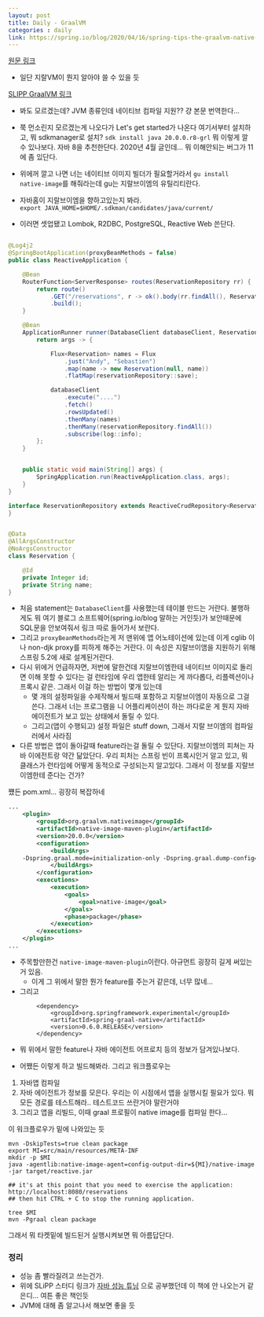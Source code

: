 ```yaml
---
layout: post
title: Daily - GraalVM
categories : daily 
link: https://spring.io/blog/2020/04/16/spring-tips-the-graalvm-native-image-builder-feature
---
```


[원문 링크](https://spring.io/blog/2020/04/16/spring-tips-the-graalvm-native-image-builder-feature)


- 일단 지랄VM이 뭔지 알아야 쓸 수 있을 듯

[SLIPP GraalVM 링크](https://www.slipp.net/wiki/pages/viewpage.action?pageId=30771062)

- 봐도 모르겠는데? JVM 종류인데 네이티브 컴파일 지원?? 걍 본문 번역한다...


- 쭉 먼소린지 모르겠는게 나오다가 Let's get started가 나온다 여기서부터 설치하고, 뭐 sdkmanager로 설치? `sdk install java 20.0.0.r8-grl` 뭐 이렇게 깔 수 있나보다. 자바 8을 추천한단다. 2020년 4월 글인데... 뭐 이해안되는 버그가 11에 좀 있단다.
- 위에꺼 깔고 나면 너는 네이티브 이미지 빌더가 필요할거라서 `gu install native-image`를 해줘라는데 gu는 지랄브이엠의 유틸리티란다.
- 자바홈이 지랄브이엠을 향하고있는지 봐라.  
`export JAVA_HOME=$HOME/.sdkman/candidates/java/current/`

- 이러면 셋업됐고 Lombok, R2DBC, PostgreSQL, Reactive Web 쓴단다.

```java

@Log4j2
@SpringBootApplication(proxyBeanMethods = false)
public class ReactiveApplication {

    @Bean
    RouterFunction<ServerResponse> routes(ReservationRepository rr) {
        return route()
            .GET("/reservations", r -> ok().body(rr.findAll(), Reservation.class))
            .build();
    }

    @Bean
    ApplicationRunner runner(DatabaseClient databaseClient, ReservationRepository reservationRepository) {
        return args -> {

            Flux<Reservation> names = Flux
                .just("Andy", "Sebastien")
                .map(name -> new Reservation(null, name))
                .flatMap(reservationRepository::save);

            databaseClient
                .execute("....")
                .fetch()
                .rowsUpdated()
                .thenMany(names)
                .thenMany(reservationRepository.findAll())
                .subscribe(log::info);
        };
    }


    public static void main(String[] args) {
        SpringApplication.run(ReactiveApplication.class, args);
    }
}

interface ReservationRepository extends ReactiveCrudRepository<Reservation, Integer> {
}


@Data
@AllArgsConstructor
@NoArgsConstructor
class Reservation {

    @Id
    private Integer id;
    private String name;
}

```

- 처음 statement는 `DatabaseClient`를 사용했는데 테이블 만드는 거란다. 불행하게도 뭐 여기 블로그 소프트웨어(spring.io/blog 말하는 거인듯)가 보안때문에 SQL문을 안보여줘서 링크 따로 들어가서 보란다.
- 그리고 `proxyBeanMethods`라는게 저 맨위에 앱 어노테이션에 있는데 이게 cglib 이나 non-djk proxy를 피하게 해주는 거란다. 이 속성은 지랄브이앰을 지원하기 위해 스프링 5.2에 새로 설계된거란다.
- 다시 위에거 언급하자면, 저번에 말한건데 지랄브이엠한테 네이티브 이미지로 돌리면 이해 못할 수 있다는 걸 런타임에 우리 앱한테 알리는 게 까다롭다, 리플렉션이나 프록시 같은. 그래서 이걸 하는 방법이 몇개 있는데
  - 몇 개의 설정파일을 수제작해서 빌드때 포함하고 지랄브이엠이 자동으로 그걸 쓴다. 그래서 너는 프로그램을 니 어플리케이션이 하는 까다로운 게 뭔지 자바 에이전트가 보고 있는 상태에서 돌릴 수 있다.
  - 그리고(앱이 수행되고) 설정 파일은 stuff down, 그래서 지랄 브이엠의 컴파일러에서 사라짐
- 다른 방법은 앱이 돌아갈때 feature라는걸 돌릴 수 있단다. 지랄브이엠의 피쳐는 자바 이에전트랑 약간 닮았단다. 우리 피처는 스프링 빈이 프록시인거 알고 있고, 뭐 클래스가 런타임에 어떻게 동적으로 구성되는지 알고있다. 그래서 이 정보를 지랄브이엠한테 준다는 건가?

쩄든 pom.xml... 굉장히 복잡하네

```xml
...
    <plugin>
        <groupId>org.graalvm.nativeimage</groupId>
        <artifactId>native-image-maven-plugin</artifactId>
        <version>20.0.0</version>
        <configuration>
            <buildArgs>
    -Dspring.graal.mode=initialization-only -Dspring.graal.dump-config=/tmp/computed-reflect-config.json -Dspring.graal.verbose=true -Dspring.graal.skip-logback=true --initialize-at-run-time=org.springframework.data.r2dbc.connectionfactory.ConnectionFactoryUtils --initialize-at-build-time=io.r2dbc.spi.IsolationLevel,io.r2dbc.spi --initialize-at-build-time=io.r2dbc.spi.ConstantPool,io.r2dbc.spi.Assert,io.r2dbc.spi.ValidationDepth --initialize-at-build-time=org.springframework.data.r2dbc.connectionfactory -H:+TraceClassInitialization --no-fallback --allow-incomplete-classpath --report-unsupported-elements-at-runtime -H:+ReportExceptionStackTraces --no-server --initialize-at-build-time=org.reactivestreams.Publisher --initialize-at-build-time=com.example.reactive.ReservationRepository --initialize-at-run-time=io.netty.channel.unix.Socket --initialize-at-run-time=io.netty.channel.unix.IovArray --initialize-at-run-time=io.netty.channel.epoll.EpollEventLoop --initialize-at-run-time=io.netty.channel.unix.Errors
            </buildArgs>
        </configuration>
        <executions>
            <execution>
                <goals>
                    <goal>native-image</goal>
                </goals>
                <phase>package</phase>
            </execution>
        </executions>
    </plugin>
...
```
- 주목할만한건 `native-image-maven-plugin`이란다. 아규먼트 굉장히 길게 써있는거 있음.
  - 이게 그 위에서 말한 뭔가 feature를 주는거 같은데, 너무 많네...
- 그리고

```
        <dependency>
            <groupId>org.springframework.experimental</groupId>
            <artifactId>spring-graal-native</artifactId>
            <version>0.6.0.RELEASE</version>
        </dependency>
```
- 뭐 위에서 말한 feature나 자바 에이전트 어프로치 등의 정보가 담겨있나보다.
  
- 어쨌든 이렇게 하고 빌드해봐라. 그리고 워크플로우는

1. 자바앱 컴파일
2. 자바 에이전트가 정보를 모은다. 우리는 이 시점에서 앱을 실행시킬 필요가 있다. 뭐 모든 경로를 테스트해라.. 테스트코드 쓰란거야 말란거야
3. 그리고 앱을 리빌드, 이때 graal 프로필이 native image를 컴파일 한다...

이 워크플로우가 밑에 나와있는 듯

```
mvn -DskipTests=true clean package
export MI=src/main/resources/META-INF
mkdir -p $MI 
java -agentlib:native-image-agent=config-output-dir=${MI}/native-image -jar target/reactive.jar

## it's at this point that you need to exercise the application: http://localhost:8080/reservations 
## then hit CTRL + C to stop the running application.

tree $MI
mvn -Pgraal clean package
```

그래서 뭐 타켓밑에 빌드된거 실행시켜보면 뭐 아름답단다.

### 정리

- 성능 좀 빨라질려고 쓰는건가.
- 위에 SLiPP 스터디 링크가 [자바 성능 튜닝](http://www.kyobobook.co.kr/product/detailViewKor.laf?mallGb=KOR&ejkGb=KOR&barcode=9791186697139) 으로 공부했던데 이 책에 안 나오는거 같은디... 여튼 좋은 책인듯
- JVM에 대해 좀 알고나서 해보면 좋을 듯